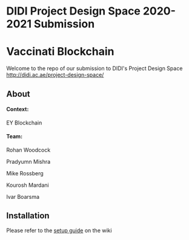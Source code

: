 # DIDI Project Design Space 2020-2021 Submission
# Vaccinati Blockchain

Welcome to the repo of our submission to DIDI's Project Design Space http://didi.ac.ae/project-design-space/

About
-----

#### Context:

EY Blockchain

#### Team:

Rohan Woodcock

Pradyumn Mishra

Mike Rossberg

Kourosh Mardani

Ivar Boarsma



Installation
--------

Please refer to the [setup guide](https://github.com/Rohan353/DIDI-2020/wiki/Installation-Guide) on the wiki

